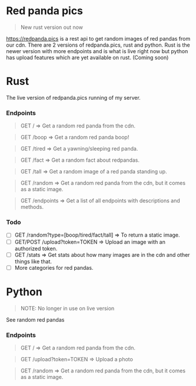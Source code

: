 # Red panda pics
> New rust version out now

https://redpanda.pics is a rest api to get random images of red pandas from our cdn. There are 2 versions of redpanda.pics, rust and python. 
Rust is the newer version with more endpoints and is what is live right now but python has upload features which are yet available on rust. (Coming soon)

# Rust
The live version of redpanda.pics running of my server.

### Endpoints
> GET / => Get a random red panda from the cdn.

> GET /boop => Get a random red panda boop!

> GET /tired => Get a yawning/sleeping red panda.

> GET /fact => Get a random fact about redpandas.

> GET /tall => Get a random image of a red panda standing up.

> GET /random => Get a random red panda from the cdn, but it comes as a static image.

> GET /endpoints => Get a list of all endpoints with descriptions and methods.

### Todo
- [ ] GET /random?type=[boop/tired/fact/tall] => To return a static image.
- [ ] GET/POST /upload?token=TOKEN => Upload an image with an authorized token.
- [ ] GET /stats => Get stats about how many images are in the cdn and other things like that.
- [ ] More categories for red pandas.

# Python
> NOTE: No longer in use on live version

See random red pandas

### Endpoints
> GET / => Get a random red panda from the cdn.

> GET /upload?token=TOKEN => Upload a photo

> GET /random => Get a random red panda from the cdn, but it comes as a static image.